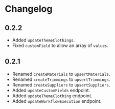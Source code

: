 # Changelog

## 0.2.2

- Added `updateThemeClothings`.
- Fixed `customField` to allow an array of `values`.

## 0.2.1

- Renamed `createMaterials` to `upsertMaterials`.
- Renamed `createTrimmings` to `upsertTrimmings`.
- Renamed `createSuppliers` to `upsertSuppliers`.
- Added `updateCustomFields` endpoint.
- Added `updateThemeClothing` endpoint.
- Added `updateWorkflowExecution` endpoint.